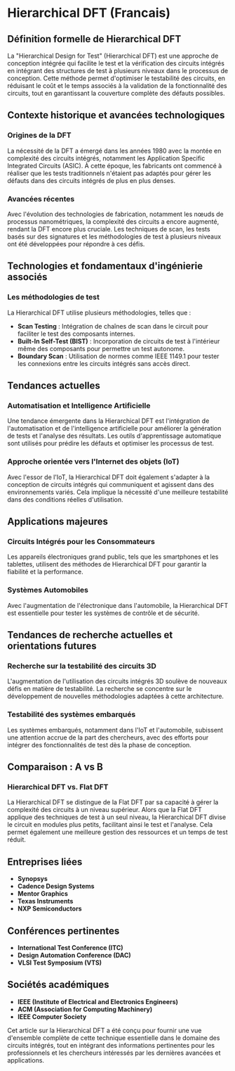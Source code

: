 # Hierarchical DFT (Francais)

## Définition formelle de Hierarchical DFT

La "Hierarchical Design for Test" (Hierarchical DFT) est une approche de conception intégrée qui facilite le test et la vérification des circuits intégrés en intégrant des structures de test à plusieurs niveaux dans le processus de conception. Cette méthode permet d'optimiser le testabilité des circuits, en réduisant le coût et le temps associés à la validation de la fonctionnalité des circuits, tout en garantissant la couverture complète des défauts possibles.

## Contexte historique et avancées technologiques

### Origines de la DFT

La nécessité de la DFT a émergé dans les années 1980 avec la montée en complexité des circuits intégrés, notamment les Application Specific Integrated Circuits (ASIC). À cette époque, les fabricants ont commencé à réaliser que les tests traditionnels n'étaient pas adaptés pour gérer les défauts dans des circuits intégrés de plus en plus denses.

### Avancées récentes

Avec l'évolution des technologies de fabrication, notamment les nœuds de processus nanométriques, la complexité des circuits a encore augmenté, rendant la DFT encore plus cruciale. Les techniques de scan, les tests basés sur des signatures et les méthodologies de test à plusieurs niveaux ont été développées pour répondre à ces défis.

## Technologies et fondamentaux d'ingénierie associés

### Les méthodologies de test

La Hierarchical DFT utilise plusieurs méthodologies, telles que :

- **Scan Testing** : Intégration de chaînes de scan dans le circuit pour faciliter le test des composants internes.
- **Built-In Self-Test (BIST)** : Incorporation de circuits de test à l'intérieur même des composants pour permettre un test autonome.
- **Boundary Scan** : Utilisation de normes comme IEEE 1149.1 pour tester les connexions entre les circuits intégrés sans accès direct.

## Tendances actuelles

### Automatisation et Intelligence Artificielle

Une tendance émergente dans la Hierarchical DFT est l'intégration de l'automatisation et de l'intelligence artificielle pour améliorer la génération de tests et l'analyse des résultats. Les outils d'apprentissage automatique sont utilisés pour prédire les défauts et optimiser les processus de test.

### Approche orientée vers l'Internet des objets (IoT)

Avec l'essor de l'IoT, la Hierarchical DFT doit également s'adapter à la conception de circuits intégrés qui communiquent et agissent dans des environnements variés. Cela implique la nécessité d'une meilleure testabilité dans des conditions réelles d'utilisation.

## Applications majeures

### Circuits Intégrés pour les Consommateurs

Les appareils électroniques grand public, tels que les smartphones et les tablettes, utilisent des méthodes de Hierarchical DFT pour garantir la fiabilité et la performance.

### Systèmes Automobiles

Avec l'augmentation de l'électronique dans l'automobile, la Hierarchical DFT est essentielle pour tester les systèmes de contrôle et de sécurité.

## Tendances de recherche actuelles et orientations futures

### Recherche sur la testabilité des circuits 3D

L'augmentation de l'utilisation des circuits intégrés 3D soulève de nouveaux défis en matière de testabilité. La recherche se concentre sur le développement de nouvelles méthodologies adaptées à cette architecture.

### Testabilité des systèmes embarqués

Les systèmes embarqués, notamment dans l'IoT et l'automobile, subissent une attention accrue de la part des chercheurs, avec des efforts pour intégrer des fonctionnalités de test dès la phase de conception.

## Comparaison : A vs B

### Hierarchical DFT vs. Flat DFT

La Hierarchical DFT se distingue de la Flat DFT par sa capacité à gérer la complexité des circuits à un niveau supérieur. Alors que la Flat DFT applique des techniques de test à un seul niveau, la Hierarchical DFT divise le circuit en modules plus petits, facilitant ainsi le test et l'analyse. Cela permet également une meilleure gestion des ressources et un temps de test réduit.

## Entreprises liées

- **Synopsys**
- **Cadence Design Systems**
- **Mentor Graphics**
- **Texas Instruments**
- **NXP Semiconductors**

## Conférences pertinentes

- **International Test Conference (ITC)**
- **Design Automation Conference (DAC)**
- **VLSI Test Symposium (VTS)**

## Sociétés académiques

- **IEEE (Institute of Electrical and Electronics Engineers)**
- **ACM (Association for Computing Machinery)**
- **IEEE Computer Society**

Cet article sur la Hierarchical DFT a été conçu pour fournir une vue d'ensemble complète de cette technique essentielle dans le domaine des circuits intégrés, tout en intégrant des informations pertinentes pour les professionnels et les chercheurs intéressés par les dernières avancées et applications.